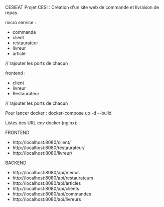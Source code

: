 CESIEAT
Projet CESI : Création d'un site web de commande et livraison de repas.


micro service : 
- commande 
- client 
- restaurateur
- livreur
- article 

// rajouter les ports de chacun 

frontend : 
- client 
- livreur
- Restaurateur

// rajouter les ports de chacun 



Pour lancer docker : docker-compose up -d --build

Listes des URL env docker (nginx):

FRONTEND
- http://localhost:8080/client/
- http://localhost:8080/restaurateur/
- http://localhost:8080/livreur/

BACKEND
- http://localhost:8080/api/menus
- http://localhost:8080/api/restaurateurs
- http://localhost:8080/api/articles
- http://localhost:8080/api/clients
- http://localhost:8080/api/commandes
- http://localhost:8080/api/livreurs

